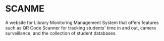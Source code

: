 # SCANME
A website for Library Monitoring Management System that offers features such as QR Code Scanner for tracking students' time in and out, camera surveillance, and the collection of student databases.
